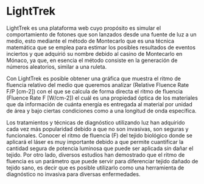 # LightTrek

LightTrek es una plataforma web cuyo propósito es simular el comportamiento de fotones que son lanzados desde una fuente de luz a un medio, esto mediante el método de Montecarlo que es una técnica matemática que se emplea para estimar los posibles resultados de eventos inciertos y que adquirió su nombre debido al casino de Montecarlo en Mónaco, ya que, en esencia el método consiste en la generación de números aleatorios, similar a una ruleta.

Con LightTrek es posible obtener una gráfica que muestra el ritmo de fluencia relativo del medio que queremos analizar (Relative Fluence Rate F/P [cm-2]) con el que se calcula de forma directa el ritmo de fluencia (Fluence Rate F [W/cm-2]) el cuál es una propiedad óptica de los materiales que da información de cuánta energía es entregada al material por unidad de área y bajo ciertas condiciones como a una longitud de onda específica.

Los tratamientos y técnicas de diagnóstico utilizando luz han adquirido cada vez más popularidad debido a que no son invasivas, son seguras y funcionales. Conocer el ritmo de fluencia (F) del tejido biológico donde se aplicará el láser es muy importante debido a que permite cuantificar la cantidad segura de potencia luminosa que puede ser aplicada sin dañar el tejido. Por otro lado, diversos estudios han demostrado que el ritmo de fluencia es un parámetro que puede servir para diferenciar tejido dañado de tejido sano, es decir que es posible utilizarlo como una herramienta de diagnóstico no invasiva para diversas enfermedades.
